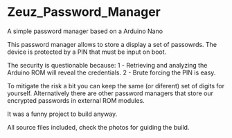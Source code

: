 # Zeuz_Password_Manager
A simple password manager based on a Arduino Nano

This password manager allows to store a display a set of passowrds.
The device is protected by a PIN that must be input on boot.

The security is questionable because:
1 - Retrieving and analyzing the Arduino ROM will reveal the credentials.
2 - Brute forcing the PIN is easy.

To mitigate the risk a bit you can keep the same (or diferent) set of digits for yourself.
Alternatively there are other password managers that store our encrypted passwords in external ROM modules.

It was a funny project to build anyway.

All source files included, check the photos for guiding the build.

